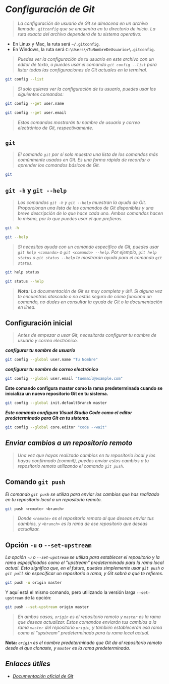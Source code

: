 # ***Configuración de Git***

> *La configuración de usuario de Git se almacena en un archivo llamado `.gitconfig` que se encuentra en tu directorio de inicio. La ruta exacta del archivo dependerá de tu sistema operativo:*

- En Linux y Mac, la ruta será `~/.gitconfig`.
- En Windows, la ruta será `C:\Users\<TuNombreDeUsuario>\.gitconfig`.

> *Puedes ver la configuración de tu usuario en este archivo con un editor de texto, o puedes usar el comando `git config --list` para listar todas las configuraciones de Git actuales en la terminal.*

```bash
git config --list
```

> *Si solo quieres ver la configuración de tu usuario, puedes usar los siguientes comandos:*

```bash
git config --get user.name
```

```bash
git config --get user.email
```

> *Estos comandos mostrarán tu nombre de usuario y correo electrónico de Git, respectivamente.*

## **`git`**

> *El comando `git` por sí solo muestra una lista de los comandos más comúnmente usados en Git. Es una forma rápida de recordar o aprender los comandos básicos de Git.*

```bash
git
```

## `git -h` y `git --help`

> *Los comandos `git -h` y `git --help` muestran la ayuda de Git. Proporcionan una lista de los comandos de Git disponibles y una breve descripción de lo que hace cada uno. Ambos comandos hacen lo mismo, por lo que puedes usar el que prefieras.*

```bash
git -h
```

```bash
git --help
```

> *Si necesitas ayuda con un comando específico de Git, puedes usar `git help <comando>` o `git <comando> --help`. Por ejemplo, `git help status` o `git status --help` te mostrarán ayuda para el comando `git status`.*

```bash
git help status
```

```bash
git status --help
```

> ***Nota:** La documentación de Git es muy completa y útil. Si alguna vez te encuentras atascado o no estás seguro de cómo funciona un comando, no dudes en consultar la ayuda de Git o la documentación en línea.*

## Configuración inicial

> *Antes de empezar a usar Git, necesitarás configurar tu nombre de usuario y correo electrónico.*

***configurar tu nombre de usuario***

```bash
git config --global user.name "Tu Nombre"
```

***configurar tu nombre de correo electrónico***

```bash
git config --global user.email "tuemail@example.com"
```

**Este comando configura master como la rama predeterminada cuando se inicializa un nuevo repositorio Git en tu sistema.**

```bash
git config --global init.defaultBranch master
```

***Este comando configura Visual Studio Code como el editor predeterminado para Git en tu sistema.***

```bash
git config --global core.editor "code --wait"
```

## ***Enviar cambios a un repositorio remoto***

> *Una vez que hayas realizado cambios en tu repositorio local y los hayas confirmado (commit), puedes enviar estos cambios a tu repositorio remoto utilizando el comando `git push`.*

## Comando `git push`

*El comando `git push` se utiliza para enviar los cambios que has realizado en tu repositorio local a un repositorio remoto.*

```bash
git push <remote> <branch>
```

> *Donde `<remote>` es el repositorio remoto al que deseas enviar tus cambios, y `<branch>` es la rama de ese repositorio que deseas actualizar.*

## Opción `-u` o `--set-upstream`

*La opción `-u` o `--set-upstream` se utiliza para establecer el repositorio y la rama especificados como el "upstream" predeterminado para la rama local actual. Esto significa que, en el futuro, puedes simplemente usar `git push` o `git pull` sin especificar un repositorio o rama, y Git sabrá a qué te refieres.*

```bash
git push -u origin master
```

Y aquí está el mismo comando, pero utilizando la versión larga `--set-upstream` de la opción:

```bash
git push --set-upstream origin master
```

> *En ambos casos, `origin` es el repositorio remoto y `master` es la rama que deseas actualizar. Estos comandos enviarán tus cambios a la rama `master` del repositorio `origin`, y también establecerán esa rama como el "upstream" predeterminado para tu rama local actual.*

**Nota:** *`origin` es el nombre predeterminado que Git da al repositorio remoto desde el que clonaste, y `master` es la rama predeterminada.*

## ***Enlaces útiles***

- [*Documentación oficial de Git*](https://git-scm.com/doc)
